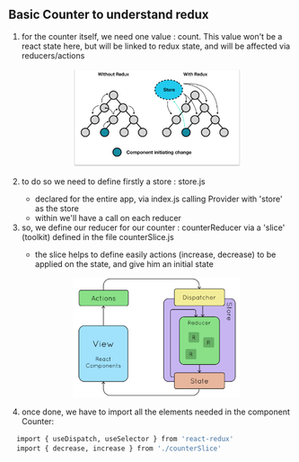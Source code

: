 <h2>Basic Counter to understand redux</h2>


<ol>
  <li>for the counter itself, we need one value : count. This value won't be a react state here, but will be linked to redux state, and will be affected via reducers/actions</li>
  <p align="center">
    <img src="./src/img/redux-store.png" alt="DB_Schema" width="300px"/>
  </p>
  <li>to do so we need to define firstly a store : store.js</li>
    <ul>
      <li>declared for the entire app, via index.js calling Provider with 'store' as the store</li>
      <li>within we'll have a call on each reducer</li>
    </ul>
  <li>so, we define our reducer for our counter : counterReducer via a 'slice' (toolkit) defined in the file counterSlice.js</li>
    <ul>
      <li>the slice helps to define easily actions (increase, decrease) to be applied on the state, and give him an initial state</li>
    </ul>
  <p align="center">
    <img src="./src/img/redux-reducer.png" alt="DB_Schema" width="300px"/>
  </p>
  <li>once done, we have to import all the elements needed in the component Counter:</li>
</ol>


```bash
  import { useDispatch, useSelector } from 'react-redux'
  import { decrease, increase } from './counterSlice'
```
